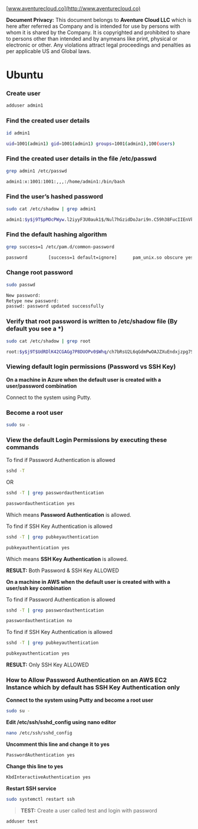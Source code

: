 [www.aventurecloud.co](http://www.aventurecloud.co)

**Document Privacy:** This document belongs to **Aventure Cloud LLC** which is here after referred as Company and is intended for use by persons with whom it is shared by the Company. It is copyrighted and prohibited to share to persons other than intended and by anymeans like print, physical or electronic or other. Any violations attract legal proceedings and penalties as per applicable US and Global laws.

# **Ubuntu**

### **Create user**

```bash
adduser admin1

```

### **Find the created user details**

```bash
id admin1

uid=1001(admin1) gid=1001(admin1) groups=1001(admin1),100(users)

```

### **Find the created user details in the file /etc/passwd**

```bash
grep admin1 /etc/passwd

admin1:x:1001:1001:,,,:/home/admin1:/bin/bash

```

### Find the user’s hashed password

```bash
sudo cat /etc/shadow | grep admin1

admin1:$y$j9T$pMOcPWyw.l2iyyF3U0auk1$/Nul7hGzidDoJari9n.C59h38FucIIEnVksB9t0YU6C:19949:0:99999:7:::

```

### Find the default hashing algorithm

```bash
grep success=1 /etc/pam.d/common-password

password        [success=1 default=ignore]      pam_unix.so obscure yescrypt

```

### Change root password

```bash
sudo passwd

New password:
Retype new password:
passwd: password updated successfully

```

### Verify that root password is written to /etc/shadow file (By default you see a *)

```bash
sudo cat /etc/shadow | grep root

root:$y$j9T$UdRDlK42CGAGg7P8DUOPv0$Whq/ch7bRsU2L6qGdmPwOAJZXuEndxjzpg7SIO6kSO9:19949:0:99999:7:::

```

### Viewing default login permissions (Password vs SSH Key)

**On a machine in Azure when the default user is created with a user/password combination**

Connect to the system using Putty.

### Become a root user

```bash
sudo su -

```

### View the default Login Permissions by executing these commands

To find if Password Authentication is allowed

```bash
sshd -T

```

OR

```bash
sshd -T | grep passwordauthentication

passwordauthentication yes

```

Which means **Password Authentication** is allowed.

To find if SSH Key Authentication is allowed

```bash
sshd -T | grep pubkeyauthentication

pubkeyauthentication yes

```

Which means **SSH Key Authentication** is allowed.

**RESULT:** Both Password & SSH Key ALLOWED

**On a machine in AWS when the default user is created with with a user/ssh key combination**

To find if Password Authentication is allowed

```bash
sshd -T | grep passwordauthentication

passwordauthentication no

```

To find if SSH Key Authentication is allowed

```bash
sshd -T | grep pubkeyauthentication

pubkeyauthentication yes

```

**RESULT:** Only SSH Key ALLOWED

### **How to Allow Password Authentication on an AWS EC2 Instance which by default has SSH Key Authentication only**

**Connect to the system using Putty and become a root user**

```bash
sudo su -

```

**Edit /etc/ssh/sshd_config using nano editor**

```bash
nano /etc/ssh/sshd_config

```

**Uncomment this line and change it to yes**

```bash
PasswordAuthentication yes

```

**Change this line to yes**

```bash
KbdInteractiveAuthentication yes

```

**Restart SSH service**

```bash
sudo systemctl restart ssh

```

> **TEST:** Create a user called test and login with password

```bash
adduser test

```
